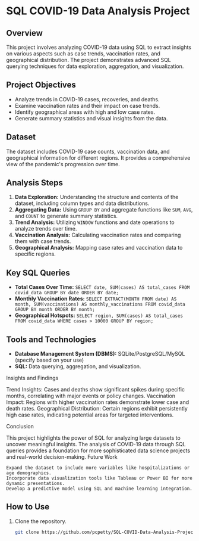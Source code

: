 # SQL COVID-19 Data Analysis Project

## Overview
This project involves analyzing COVID-19 data using SQL to extract insights on various aspects such as case trends, vaccination rates, and geographical distribution. The project demonstrates advanced SQL querying techniques for data exploration, aggregation, and visualization.

## Project Objectives
- Analyze trends in COVID-19 cases, recoveries, and deaths.
- Examine vaccination rates and their impact on case trends.
- Identify geographical areas with high and low case rates.
- Generate summary statistics and visual insights from the data.

## Dataset
The dataset includes COVID-19 case counts, vaccination data, and geographical information for different regions. It provides a comprehensive view of the pandemic's progression over time.

## Analysis Steps
1. **Data Exploration:** Understanding the structure and contents of the dataset, including column types and data distributions.
2. **Aggregating Data:** Using `GROUP BY` and aggregate functions like `SUM`, `AVG`, and `COUNT` to generate summary statistics.
3. **Trend Analysis:** Utilizing `WINDOW` functions and date operations to analyze trends over time.
4. **Vaccination Analysis:** Calculating vaccination rates and comparing them with case trends.
5. **Geographical Analysis:** Mapping case rates and vaccination data to specific regions.

## Key SQL Queries
- **Total Cases Over Time:** `SELECT date, SUM(cases) AS total_cases FROM covid_data GROUP BY date ORDER BY date;`
- **Monthly Vaccination Rates:** `SELECT EXTRACT(MONTH FROM date) AS month, SUM(vaccinations) AS monthly_vaccinations FROM covid_data GROUP BY month ORDER BY month;`
- **Geographical Hotspots:** `SELECT region, SUM(cases) AS total_cases FROM covid_data WHERE cases > 10000 GROUP BY region;`

## Tools and Technologies
- **Database Management System (DBMS):** SQLite/PostgreSQL/MySQL (specify based on your use)
- **SQL:** Data querying, aggregation, and visualization.

Insights and Findings

Trend Insights: Cases and deaths show significant spikes during specific months, correlating with major events or policy changes.
Vaccination Impact: Regions with higher vaccination rates demonstrate lower case and death rates.
Geographical Distribution: Certain regions exhibit persistently high case rates, indicating potential areas for targeted interventions.

Conclusion

This project highlights the power of SQL for analyzing large datasets to uncover meaningful insights. The analysis of COVID-19 data through SQL queries provides a foundation for more sophisticated data science projects and real-world decision-making.
Future Work

    Expand the dataset to include more variables like hospitalizations or age demographics.
    Incorporate data visualization tools like Tableau or Power BI for more dynamic presentations.
    Develop a predictive model using SQL and machine learning integration.

## How to Use
1. Clone the repository.
   ```bash
   git clone https://github.com/pcpetty/SQL-COVID-Data-Analysis-Project.git

